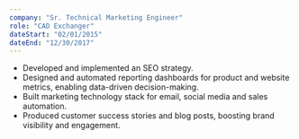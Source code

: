 ```yaml
---
company: "Sr. Technical Marketing Engineer"
role: "CAD Exchanger"
dateStart: "02/01/2015"
dateEnd: "12/30/2017"
---
```


- Developed and implemented an SEO strategy.
- Designed and automated reporting dashboards for product and website metrics, enabling data-driven decision-making.
- Built marketing technology stack for email, social media and sales automation.
- Produced customer success stories and blog posts, boosting brand visibility and engagement.